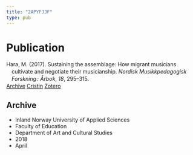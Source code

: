 ```yaml
---
title: "2APYFJJF"
type: pub
---
```

<h1>Publication</h1>
<article id="csl-bib-container-2APYFJJF" class="csl-bib-container">
  <div class="csl-bib-body" style="line-height: 1.35; padding-left: 1em; text-indent:-1em;">
  <div class="csl-entry">Hara, M. (2017). Sustaining the assemblage: How migrant musicians cultivate and negotiate their musicianship. <i>Nordisk Musikkpedagogisk Forskning&#x202F;: &#xC5;rbok</i>, <i>18</i>, 295&#x2013;315.</div>
</div>
  <div class="csl-bib-buttons">
    <a href="#taxonomy-article-2APYFJJF" class="csl-bib-button">Archive</a>
    <a href="https://app.cristin.no/results/show.jsf?id=1577675" alt="Cristin URL" class="csl-bib-button">Cristin</a>
    <a href="http://zotero.org/groups/5402882/items/2APYFJJF" alt="Zotero URL" class="csl-bib-button">Zotero</a>
  </div>
  <div id="csl-bib-meta-container-2APYFJJF"></div>
</article>
<div id="csl-bib-meta-2APYFJJF" class="csl-bib-meta">
  <article id="taxonomy-article-2APYFJJF" class="taxonomy-article">
    <h1>Archive</h1>
    <ul>
      <li>Inland Norway University of Applied Sciences</li>
      <li>Faculty of Education</li>
      <li>Department of Art and Cultural Studies</li>
      <li>2018</li>
      <li>April</li>
    </ul>
  </article>
</div>
